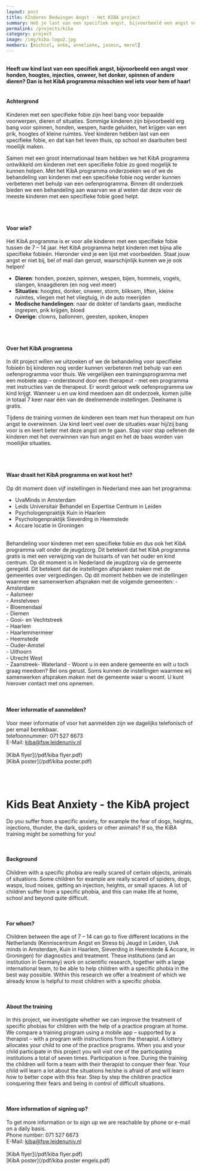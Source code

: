 ```yaml
---
layout: post
title: KInderen Bedwingen Angst - Het KIBA project
summary: Heb je last van een specifiek angst, bijvoorbeeld een angst voor honden, hoogtes, injecties, onweer, het donker, spinnen of andere dieren? Dan is de KIBA training misschien wel iets voor jou!
permalink: /projects/kiba
category: project
image: /img/kiba-logo2.jpg
members: [michiel, anke, annelieke, jasmin, merel]
---
```


<br>
<b>Heeft uw kind last van een specifiek angst, bijvoorbeeld een angst voor honden, hoogtes, injecties, onweer, het donker, spinnen of andere dieren? Dan is het KibA programma misschien wel iets voor hem of haar! </b>

<br>
<br>

#### Achtergrond
Kinderen met een specifieke fobie zijn heel bang voor bepaalde voorwerpen, dieren of situaties. Sommige kinderen zijn bijvoorbeeld erg bang voor spinnen, honden, wespen, harde geluiden, het krijgen van een prik, hoogtes of kleine ruimtes. Veel kinderen hebben last van een specifieke fobie, en dat kan het leven thuis, op school en daarbuiten best moeilijk maken. 
<br> 

Samen met een groot internationaal team hebben we het KibA programma ontwikkeld om kinderen met een specifieke fobie zo goed mogelijk te kunnen helpen. Met het KibA programma onderzoeken we of we de behandeling van kinderen met een specifieke fobie nog verder kunnen verbeteren met behulp van een oefenprogramma. Binnen dit onderzoek bieden we een behandeling aan waarvan we al weten dat deze voor de meeste kinderen met een specifieke fobie goed helpt.

<br> 
<br>

#### Voor wie?
Het KibA programma is er voor alle kinderen met een specifieke fobie tussen de 7 – 14 jaar. Het KibA programma helpt kinderen met bijna alle specifieke fobieën. Hieronder vind je een lijst met voorbeelden. Staat jouw angst er niet bij, bel of mail dan gerust, waarschijnlijk kunnen we je ook helpen! <br>

- <b> Dieren</b>: honden, poezen, spinnen, wespen, bijen, hommels, vogels, slangen, knaagdieren (en nog veel meer) <br>
- <b> Situaties</b>: hoogtes, donker, onweer, storm, bliksem, liften, kleine ruimtes, vliegen met het vliegtuig, in de auto meerijden <br>
- <b> Medische handelingen</b>: naar de dokter of tandarts gaan, medische ingrepen, prik krijgen, bloed <br>
- <b> Overige</b>: clowns, ballonnen, geesten, spoken, knopen

<br>
<br>

#### Over het KibA programma
In dit project willen we uitzoeken of we de behandeling voor specifieke fobieën bij kinderen nog verder kunnen verbeteren met behulp van een oefenprogramma voor thuis. We vergelijken een trainingsprogramma met een mobiele app – ondersteund door een therapeut - met een programma met instructies van de therapeut. Er wordt geloot welk oefenprogramma uw kind krijgt. Wanneer u en uw kind meedoen aan dit onderzoek, komen jullie in totaal 7 keer naar één van de deelnemende instellingen. Deelname is gratis.

Tijdens de training vormen de kinderen een team met hun therapeut om hun angst te overwinnen. Uw kind leert veel over de situaties waar hij/zij bang voor is en leert beter met deze angst om te gaan. Stap voor stap oefenen de kinderen met het overwinnen van hun angst en het de baas worden van moeilijke situaties. 

<br> 
<br>

#### Waar draait het KibA programma en wat kost het?
Op dit moment doen vijf instellingen in Nederland mee aan het programma:
- UvaMinds in Amsterdam <br>
- Leids Universitair Behandel en Expertise Centrum in Leiden <br>
- Psychologenpraktijk Kuin in Haarlem 
- Psychologenpraktijk Sieverding in Heemstede 
- Accare locatie in Groningen 

<br>
Behandeling voor kinderen met een specifieke fobie en dus ook het KibA programma valt onder de jeugdzorg. Dit betekent dat het KibA programma gratis is met een verwijzing van de huisarts of van het ouder en kind centrum. Op dit moment is in Nederland de jeugdzorg via de gemeente geregeld. Dit betekent dat de instellingen afspraken maken met de gemeentes over vergoedingen. Op dit moment hebben we de instellingen waarmee we samenwerken afspraken met de volgende gemeenten:
- Amsterdam <br>
- Aalsmeer <br>
- Amstelveen <br> 
- Bloemendaal <br>
- Diemen <br>
- Gooi- en Vechtstreek <br>
- Haarlem <br>
- Haarlemmermeer <br>
- Heemstede <br>
- Ouder-Amstel <br>
- Uithoorn <br>
- Utrecht West<br>
- Zaanstreek- Waterland
- Woont u in een andere gemeente en wilt u toch graag meedoen? Bel ons gerust. Soms kunnen de instellingen waarmee wij samenwerken afspraken maken met de gemeente waar u woont. U kunt hierover contact met ons opnemen.
<br>
<br>
<br>

#### Meer informatie of aanmelden?
Voor meer informatie of voor het aanmelden zijn we dagelijks telefonisch of per email bereikbaar. 
<br>
telefoonnummer: 071 527 6673
<br>
E-Mail: kiba@fsw.leidenuniv.nl
<br>
<br>
[KibA flyer](/pdf/kiba flyer.pdf) 
<br>
[KibA poster](/pdf/kiba poster.pdf)
<br>
<br>
<br>
<br>

# Kids Beat Anxiety - the KibA project
Do you suffer from a specific anxiety, for example the fear of dogs, heights, injections, thunder, the dark, spiders or other animals? If so, the KiBA training might be something for you!

<br>

#### Background
Children with a specific phobia are really scared of certain objects, animals of situations. Some children for example are really scared of spiders, dogs, wasps, loud noises, getting an injection, heights, or small spaces. A lot of children suffer from a specific phobia, and this can make life at home, school and beyond quite difficult.

<br> 

#### For whom?
Children between the age of 7 – 14 can go to five different locations in the Netherlands (Kenniscentrum Angst en Stress bij Jeugd in Leiden, UvA minds in Amsterdam, Kuin in Haarlem, Sieverding in Heemstede & Accare, in Groningen) for diagnostics and treatment. These institutions (and an institution in Germany) work on scientific research, together with a large international team, to be able to help children with a specific phobia in the best way possible. Within this research we offer a treatment of which we already know is helpful to most children with a specific phobia. 

<br> 


#### About the training
In this project, we investigate whether we can improve the treatment of specific phobias for children with the help of a practice program at home. We compare a training program using a mobile app – supported by a therapist – with a program with instructions from the therapist. A lottery allocates your child to one of the practice programs. When you and your child participate in this project you will visit one of the participating institutions a total of seven times. Participation is free.
During the training the children will form a team with their therapist to conquer their fear. Your child will learn a lot about the situations he/she is afraid of and will learn how to better cope with this fear. Step by step the children practice conquering their fears and being in control of difficult situations. 
 

<br> 

#### More information of signing up?
To get more information or to sign up we are reachable by phone or e-mail on a daily basis.
<br>
Phone number: 071 527 6673
<br>
E-Mail: kiba@fsw.leidenuniv.nl
<br>
<br>
[KibA flyer](/pdf/kiba flyer.pdf) 
<br>
[KibA poster](/pdf/kiba poster engels.pdf)
